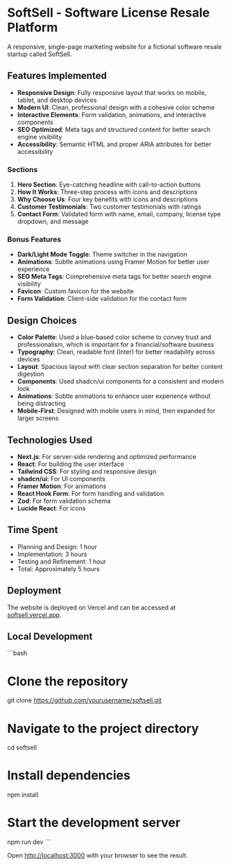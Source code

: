 # SoftSell - Software License Resale Platform

A responsive, single-page marketing website for a fictional software resale startup called SoftSell.

## Features Implemented

- **Responsive Design**: Fully responsive layout that works on mobile, tablet, and desktop devices
- **Modern UI**: Clean, professional design with a cohesive color scheme
- **Interactive Elements**: Form validation, animations, and interactive components
- **SEO Optimized**: Meta tags and structured content for better search engine visibility
- **Accessibility**: Semantic HTML and proper ARIA attributes for better accessibility

### Sections

1. **Hero Section**: Eye-catching headline with call-to-action buttons
2. **How It Works**: Three-step process with icons and descriptions
3. **Why Choose Us**: Four key benefits with icons and descriptions
4. **Customer Testimonials**: Two customer testimonials with ratings
5. **Contact Form**: Validated form with name, email, company, license type dropdown, and message

### Bonus Features

- **Dark/Light Mode Toggle**: Theme switcher in the navigation
- **Animations**: Subtle animations using Framer Motion for better user experience
- **SEO Meta Tags**: Comprehensive meta tags for better search engine visibility
- **Favicon**: Custom favicon for the website
- **Form Validation**: Client-side validation for the contact form

## Design Choices

- **Color Palette**: Used a blue-based color scheme to convey trust and professionalism, which is important for a financial/software business
- **Typography**: Clean, readable font (Inter) for better readability across devices
- **Layout**: Spacious layout with clear section separation for better content digestion
- **Components**: Used shadcn/ui components for a consistent and modern look
- **Animations**: Subtle animations to enhance user experience without being distracting
- **Mobile-First**: Designed with mobile users in mind, then expanded for larger screens

## Technologies Used

- **Next.js**: For server-side rendering and optimized performance
- **React**: For building the user interface
- **Tailwind CSS**: For styling and responsive design
- **shadcn/ui**: For UI components
- **Framer Motion**: For animations
- **React Hook Form**: For form handling and validation
- **Zod**: For form validation schema
- **Lucide React**: For icons

## Time Spent

- Planning and Design: 1 hour
- Implementation: 3 hours
- Testing and Refinement: 1 hour
- Total: Approximately 5 hours

## Deployment

The website is deployed on Vercel and can be accessed at [softsell.vercel.app](https://softsell.vercel.app).

## Local Development

\`\`\`bash
# Clone the repository
git clone https://github.com/yourusername/softsell.git

# Navigate to the project directory
cd softsell

# Install dependencies
npm install

# Start the development server
npm run dev
\`\`\`

Open [http://localhost:3000](http://localhost:3000) with your browser to see the result.
